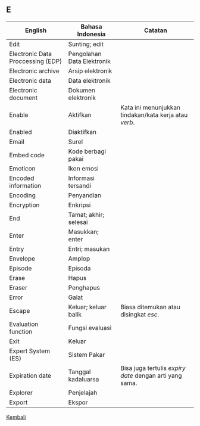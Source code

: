 ## E

| English			| Bahasa Indonesia			| Catatan		|
|-------------------|---------------------------|---------------|
| Edit 						| Sunting; edit 			| |
| Electronic Data Proccessing (EDP) | Pengolahan Data Elektronik | |
| Electronic archive 		| Arsip elektronik 			| |
| Electronic data 			| Data elektronik 			| |
| Electronic document 		| Dokumen elektronik 		| |
| Enable 					| Aktifkan 					| Kata ini menunjukkan tindakan/kata kerja atau *verb*. |
| Enabled 					| Diaktifkan 				| |
| Email 					| Surel 					| |
| Embed code 				| Kode berbagi pakai 		| |
| Emoticon 					| Ikon emosi 				| |
| Encoded information 		| Informasi tersandi 		| |
| Encoding 					| Penyandian 				| |
| Encryption 				| Enkripsi 					| |
| End 						| Tamat; akhir; selesai 	| |
| Enter 					| Masukkan; enter 			| |
| Entry 					| Entri; masukan 			| |
| Envelope 					| Amplop 					| |
| Episode 					| Episoda 					| |
| Erase 					| Hapus 					| |
| Eraser 					| Penghapus 				| |
| Error 					| Galat 					| |
| Escape 					| Keluar; keluar balik 		| Biasa ditemukan atau disingkat *esc*. |
| Evaluation function 		| Fungsi evaluasi 			| |
| Exit 						| Keluar 					| |
| Expert System (ES) 		| Sistem Pakar 				| |
| Expiration date 			| Tanggal kadaluarsa 		| Bisa juga tertulis *expiry date* dengan arti yang sama. |
| Explorer 					| Penjelajah 				| |
| Export 					| Ekspor 					| |

[Kembali](http://dwiriantop.github.io/senarai-padanan-kata-dan-istilah)
